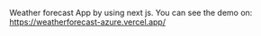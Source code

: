 Weather forecast App by using next js.
You can see the demo on: https://weatherforecast-azure.vercel.app/
